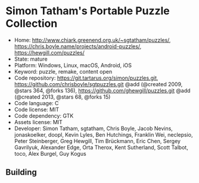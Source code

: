 # Simon Tatham's Portable Puzzle Collection

- Home: http://www.chiark.greenend.org.uk/~sgtatham/puzzles/, https://chris.boyle.name/projects/android-puzzles/, https://hewgill.com/puzzles/
- State: mature
- Platform: Windows, Linux, macOS, Android, iOS
- Keyword: puzzle, remake, content open
- Code repository: https://git.tartarus.org/simon/puzzles.git, https://github.com/chrisboyle/sgtpuzzles.git @add (@created 2009, @stars 364, @forks 136), https://github.com/ghewgill/puzzles.git @add (@created 2013, @stars 68, @forks 15)
- Code language: C
- Code license: MIT
- Code dependency: GTK
- Assets license: MIT
- Developer: Simon Tatham, sgtatham, Chris Boyle, Jacob Nevins, jonaskoelker, doopl, Kevin Lyles, Ben Hutchings, Franklin Wei, neclepsio, Peter Steinberger, Greg Hewgill, Tim Brückmann, Eric Chen, Sergey Gavrilyuk, Alexander Edge, Orta Therox, Kent Sutherland, Scott Talbot, toco, Alex Burgel, Guy Kogus

## Building
